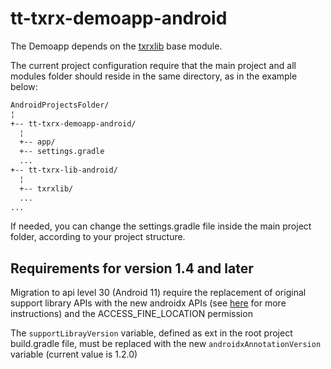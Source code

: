 # tt-txrx-demoapp-android

The Demoapp depends on the [txrxlib](https://github.com/tertiumtechnology/tt-txrx-lib-android) base module.

The current project configuration require that the main project and all modules folder should reside in the same directory, as in the example below:

```bash
AndroidProjectsFolder/
¦
+-- tt-txrx-demoapp-android/
  ¦
  +-- app/
  +-- settings.gradle
  ...
+-- tt-txrx-lib-android/
  ¦
  +-- txrxlib/
  ...
...
```

If needed, you can change the settings.gradle file inside the main project folder, according to your project structure.

## Requirements for version 1.4 and later
Migration to api level 30 (Android 11) require the replacement of original support library APIs with the new androidx
 APIs (see [here](https://developer.android.com/jetpack/androidx/migrate) for more instructions) and the ACCESS_FINE_LOCATION permission

The `supportLibrayVersion` variable, defined as ext in the root project build.gradle file, must be replaced with the new `androidxAnnotationVersion` variable (current value is 1.2.0)